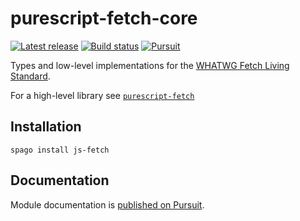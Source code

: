 # purescript-fetch-core

[![Latest release](http://img.shields.io/github/release/purescript-contrib/purescript-js-fetch.svg)](https://github.com/purescript-contrib/purescript-js-fetch/releases)
[![Build status](https://github.com/purescript-contrib/purescript-js-fetch/workflows/CI/badge.svg?branch=master)](https://github.com/purescript-contrib/purescript-js-fetch/actions?query=workflow%3ACI+branch%3Amaster)
[![Pursuit](https://pursuit.purescript.org/packages/purescript-fetch-core/badge)](https://pursuit.purescript.org/packages/purescript-fetch-core)

Types and low-level implementations for the [WHATWG Fetch Living Standard](https://fetch.spec.whatwg.org/).

For a high-level library see [`purescript-fetch`](https://github.com/rowtype-yoga/purescript-fetch)

## Installation

```
spago install js-fetch
```

## Documentation

Module documentation is [published on Pursuit](http://pursuit.purescript.org/packages/purescript-js-fetch).
